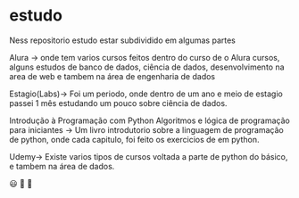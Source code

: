 # estudo
Ness repositorio estudo estar subdividido em algumas partes 

Alura -> onde tem varios cursos feitos dentro do curso de o Alura cursos, alguns estudos de banco de dados, ciência de dados, desenvolvimento na area de web e tambem na área de engenharia de dados

Estagio(Labs)-> Foi um periodo, onde dentro de um ano e meio de estagio passei 1 mês estudando um pouco sobre ciência de dados.

Introdução à Programação com Python Algoritmos e lógica de programação para iniciantes -> Um livro introdutorio sobre a linguagem de programação de python, onde cada capitulo, foi feito os exercicios de em python. 

Udemy-> Existe varios tipos de cursos voltada a parte de python do básico, e tambem na área de dados.

:smiley: :file_folder: :blue_book: 
